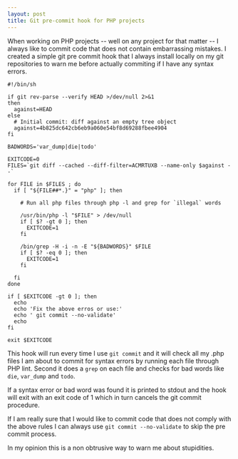 ```yaml
---
layout: post
title: Git pre-commit hook for PHP projects
---
```


When working on PHP projects -- well on any project for that matter -- I
always like to commit code that does not contain embarrassing mistakes.  I
created a simple git pre commit hook that I always install locally on my git
repositories to warn me before actually commiting if I have any syntax errors.

<!-- more -->

    #!/bin/sh

    if git rev-parse --verify HEAD >/dev/null 2>&1
    then
      against=HEAD
    else
      # Initial commit: diff against an empty tree object
      against=4b825dc642cb6eb9a060e54bf8d69288fbee4904
    fi

    BADWORDS='var_dump|die|todo'

    EXITCODE=0
    FILES=`git diff --cached --diff-filter=ACMRTUXB --name-only $against --`

    for FILE in $FILES ; do
      if [ "${FILE##*.}" = "php" ]; then

        # Run all php files through php -l and grep for `illegal` words

        /usr/bin/php -l "$FILE" > /dev/null
        if [ $? -gt 0 ]; then
          EXITCODE=1
        fi

        /bin/grep -H -i -n -E "${BADWORDS}" $FILE
        if [ $? -eq 0 ]; then
          EXITCODE=1
        fi

      fi
    done

    if [ $EXITCODE -gt 0 ]; then
      echo
      echo 'Fix the above erros or use:'
      echo ' git commit --no-validate'
      echo
    fi

    exit $EXITCODE

This hook will run every time I use `git commit` and it will check all my .php
files I am about to commit for syntax errors by running each file through PHP
lint. Second it does a `grep` on each file and checks for bad words like
`die`, `var_dump` and `todo`.

If a syntax error or bad word was found it is printed to stdout and the hook
will exit with an exit code of 1 which in turn cancels the git commit
procedure.

If I am really sure that I would like to commit code that does not comply with
the above rules I can always use `git commit --no-validate` to skip the pre
commit process.

In my opinion this is a non obtrusive way to warn me about stupidities.
